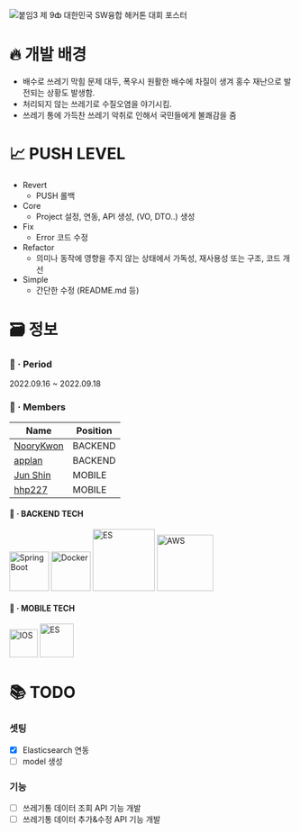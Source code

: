 ![붙임3  제 9ȸ 대한민국 SW융합 해커톤 대회 포스터](https://user-images.githubusercontent.com/48544100/186495452-4c7fdfaf-3ca8-4ec7-834d-babb4024ae0f.jpg)
# 🔥 개발 배경
- 배수로 쓰레기 막힘 문제 대두, 폭우시 원활한 배수에 차질이 생겨 홍수 재난으로 발전되는 상황도 발생함.
- 처리되지 않는 쓰레기로 수질오염을 야기시킴.
- 쓰레기 통에 가득찬 쓰레기 악취로 인해서 국민들에게 불쾌감을 줌

# 📈 PUSH LEVEL
- Revert
  - PUSH 롤백 
- Core
  - Project 설정, 연동, API 생성, (VO, DTO..) 생성
- Fix
  - Error 코드 수정
- Refactor
  - 의미나 동작에 영향을 주지 않는 상태에서 가독성, 재사용성 또는 구조, 코드 개선
- Simple
  - 간단한 수정 (README.md 등)

# 🗃️ 정보

### 📅 · Period
2022.09.16 ~ 2022.09.18

### 👥 · Members
| Name                                       | Position |
|--------------------------------------------|----------|
| [NooryKwon](https://github.com/NooryKwon)  | BACKEND  |
| [applan](https://github.com/applan)        | BACKEND  |
| [Jun Shin](https://github.com/greenthings) | MOBILE   |
| [hhp227](https://github.com/hhp227)        | MOBILE   |

#### 📲 · BACKEND TECH
<div>
<img width="70" alt="SpringBoot" src="https://img.shields.io/badge/Spring-6DB33F?style=for-the-badge&logo=Spring&logoColor=white">
<img width="70" alt="Docker" src="https://img.shields.io/badge/Docker-2496ED?style=for-the-badge&logo=Docker&logoColor=white">
<img width="110" alt="ES" src="https://img.shields.io/badge/Elasticsearch-005571?style=for-the-badge&logo=Elasticsearch&logoColor=white">
<img width="100" alt="AWS" src="https://img.shields.io/badge/Amazon AWS-232F3E?style=for-the-badge&logo=Amazon AWS&logoColor=white">
</div>

#### 📱 · MOBILE TECH
<div>
<img width="50" alt="IOS" src="https://img.shields.io/badge/IOS-232F3E?style=for-the-badge&logo=IOS&logoColor=white">
<img width="60" alt="ES" src="https://img.shields.io/badge/Swift-F05138?style=for-the-badge&logo=Swift&logoColor=white">
</div>

# 📚 TODO
### 셋팅
- [x] Elasticsearch 연동
- [ ] model 생성

### 기능
- [ ] 쓰레기통 데이터 조회 API 기능 개발
- [ ] 쓰레기통 데이터 추가&수정 API 기능 개발